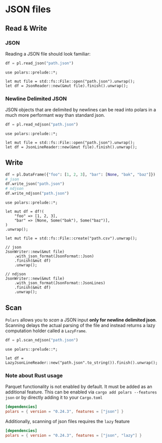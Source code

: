 # JSON files

## Read & Write

### JSON

Reading a JSON file should look familiar:

<div class="tabbed-blocks">

```python
df = pl.read_json("path.json")
```

```rust,noplayground
use polars::prelude::*;

let mut file = std::fs::File::open("path.json").unwrap();
let df = JsonReader::new(&mut file).finish().unwrap();
```

</div>

### Newline Delimited JSON

JSON objects that are delimited by newlines can be read into polars in a much more performant way than standard json.

<div class="tabbed-blocks">

```python
df = pl.read_ndjson("path.json")
```

```rust,noplayground
use polars::prelude::*;

let mut file = std::fs::File::open("path.json").unwrap();
let df = JsonLineReader::new(&mut file).finish().unwrap();
```

</div>

## Write

<div class="tabbed-blocks">

```python
df = pl.DataFrame({"foo": [1, 2, 3], "bar": [None, "bak", "baz"]})
# json
df.write_json("path.json")
# ndjson
df.write_ndjson("path.json")
```

```rust,noplayground
use polars::prelude::*;

let mut df = df!(
    "foo" => [1, 2, 3],
    "bar" => [None, Some("bak"), Some("baz")],
)
.unwrap();

let mut file = std::fs::File::create("path.csv").unwrap();

// json
JsonWriter::new(&mut file)
    .with_json_format(JsonFormat::Json)
    .finish(&mut df)
    .unwrap();

// ndjson
JsonWriter::new(&mut file)
    .with_json_format(JsonFormat::JsonLines)
    .finish(&mut df)
    .unwrap();
```

</div>

## Scan

`Polars` allows you to *scan* a JSON input **only for newline delimited json**. Scanning delays the actual parsing of the
file and instead returns a lazy computation holder called a `LazyFrame`.

<div class="tabbed-blocks">

```python
df = pl.scan_ndjson("path.json")
```

```rust,noplayground
use polars::prelude::*;

let df = LazyJsonLineReader::new("path.json".to_string()).finish().unwrap();
```

</div>

### Note about Rust usage

Parquet functionality is not enabled by default. It must be added as an additional feature.
This can be enabled via `cargo add polars --features json` or by directly adding it to your `Cargo.toml`

```toml
[dependencies]
polars = { version = "0.24.3", features = ["json"] }
```

Additionally, scanning of json files requires the `lazy` feature

```toml
[dependencies]
polars = { version = "0.24.3", features = ["json", "lazy"] }
```
